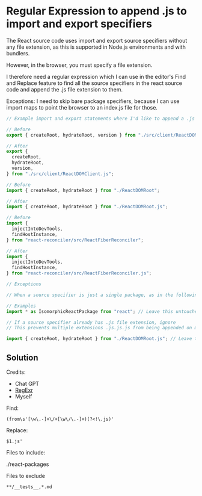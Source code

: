 # Regular Expression to append .js to import and export specifiers

The React source code uses import and export source specifiers without any file extension, as this is supported in Node.js environments and with bundlers.

However, in the browser, you must specify a file extension.

I therefore need a regular expression which I can use in the editor's Find and Replace feature to find all the source specifiers in the react source code and append the .js file extension to them.

Exceptions: I need to skip bare package specifiers, because I can use import maps to point the browser to an index.js file for those.

```javascript
// Example import and export statements where I'd like to append a .js at the end of the source specifier.

// Before
export { createRoot, hydrateRoot, version } from "./src/client/ReactDOMClient";

// After
export {
  createRoot,
  hydrateRoot,
  version,
} from "./src/client/ReactDOMClient.js";

// Before
import { createRoot, hydrateRoot } from "./ReactDOMRoot";

// After
import { createRoot, hydrateRoot } from "./ReactDOMRoot.js";

// Before
import {
  injectIntoDevTools,
  findHostInstance,
} from "react-reconciler/src/ReactFiberReconciler";

// After
import {
  injectIntoDevTools,
  findHostInstance,
} from "react-reconciler/src/ReactFiberReconciler.js";

// Exceptions

// When a source specifier is just a single package, as in the following examples, I don't want to append the .js to the end of the source specifier.

// Examples
import * as IsomorphicReactPackage from "react"; // Leave this untouched

// If a source specifier already has .js file extension, ignore
// This prevents multiple extensions .js.js.js from being appended on multiple Find and Replace operations

import { createRoot, hydrateRoot } from "./ReactDOMRoot.js"; // Leave this untouched
```

## Solution

Credits:

- Chat GPT
- [RegExr](https://regexr.com/)
- Myself

Find:

```
(from\s'[\w\.-]+\/+[\w\/\.-]+)(?<!\.js)'
```

Replace:

```
$1.js'
```

Files to include:

./react-packages

Files to exclude

```
**/__tests__,*.md
```
